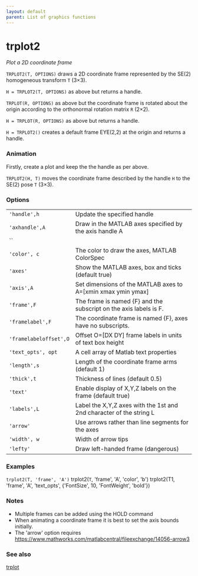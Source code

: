 ```yaml
---
layout: default
parent: List of graphics functions
---
```

# trplot2
_Plot a 2D coordinate frame_


```TRPLOT2(T, OPTIONS)``` draws a 2D coordinate frame represented by the SE(2)
homogeneous transform `T` (3&times;3).


```H = TRPLOT2(T, OPTIONS)``` as above but returns a handle.


```TRPLOT(R, OPTIONS)``` as above but the coordinate frame is rotated about the
origin according to the orthonormal rotation matrix `R` (2&times;2).


```H = TRPLOT(R, OPTIONS)``` as above but returns a handle.


```H = TRPLOT2()``` creates a default frame EYE(2,2) at the origin and returns a
handle.
### Animation


Firstly, create a plot and keep the the handle as per above.


```TRPLOT2(H, T)``` moves the coordinate frame described by the handle `H` to
the SE(2) pose `T` (3&times;3).
### Options

| | |
|---|---|
| `'handle',h` | Update the specified handle |
| `'axhandle',A` | Draw in the MATLAB axes specified by the axis handle A |
| `` |  |
| `'color', c` | The color to draw the axes, MATLAB ColorSpec |
| `'axes'` | Show the MATLAB axes, box and ticks (default true) |
| `'axis',A` | Set dimensions of the MATLAB axes to A=[xmin xmax ymin ymax] |
| `'frame',F` | The frame is named {F} and the subscript on the axis labels is F. |
| `'framelabel',F` | The coordinate frame is named {F}, axes have no subscripts. |
| `'framelabeloffset',O` | Offset O=[DX DY] frame labels in units of text box height |
| `'text_opts', opt` | A cell array of Matlab text properties |
| `'length',s` | Length of the coordinate frame arms (default 1) |
| `'thick',t` | Thickness of lines (default 0.5) |
| `'text'` | Enable display of X,Y,Z labels on the frame (default true) |
| `'labels',L` | Label the X,Y,Z axes with the 1st and 2nd character of the string L |
| `'arrow'` | Use arrows rather than line segments for the axes |
| `'width', w` | Width of arrow tips |
| `'lefty'` | Draw left-handed frame (dangerous) |


### Examples


```trplot2(T, 'frame', 'A')```
trplot2(`T`, 'frame', 'A', 'color', 'b')
trplot2(T1, 'frame', 'A', 'text_opts', {'FontSize', 10, 'FontWeight', 'bold'})
### Notes
* Multiple frames can be added using the HOLD command
* When animating a coordinate frame it is best to set the axis bounds initially.
* The 'arrow' option requires https://www.mathworks.com/matlabcentral/fileexchange/14056-arrow3

### See also

[trplot](trplot.md)
